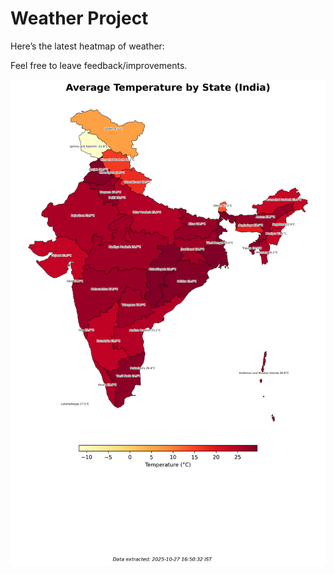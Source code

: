 # Weather Project

Here’s the latest heatmap of weather:

Feel free to leave feedback/improvements.

![India Heatmap](docs/assets/india_heatmap.png?v=FF5582)
